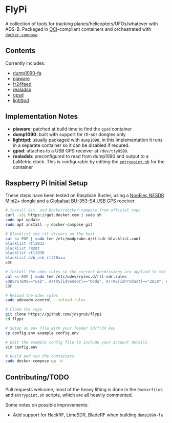# FlyPi

A collection of tools for tracking planes/helicopters/UFOs/whatever with ADS-B. Packaged in [OCI](https://opencontainers.org/)-compliant containers and orchestrated with [`docker-compose`](https://docs.docker.com/compose/).

## Contents

Currently includes:

- [dump1090-fa](https://github.com/flightaware/dump1090)
- [piaware](https://github.com/flightaware/piaware)
- [fr24feed](https://www.flightradar24.com/share-your-data)
- [realadsb](https://github.com/flightaware/piaware)
- [gpsd](https://gpsd.gitlab.io/gpsd/)
- [lighttpd](https://www.lighttpd.net/)

## Implementation Notes

- **piaware**: patched at build time to find the `gpsd` container
- **dump1090**: built with support for rtl-sdr dongles only
- **lighttpd**: usually packaged with `dump1090`, in this implementation it runs in a separate container so it can be disabled if requred.
- **gpsd**: attaches to a USB GPS receiver at `/dev/ttyUSB0`.
- **realadsb**: preconfigured to read from dump1090 and output to a LaMetric clock. This is configurable by editing the [`entrypoint.sh`](./realadsb/entrypoint.sh) for the container

## Raspberry Pi Initial Setup

These steps have been tested on Raspbian Buster, using a [NooElec NESDR Mini2+](https://www.nooelec.com/store/nesdr-mini-2-plus.html) dongle and a [Globalsat BU-353-S4 USB GPS](https://www.globalsat.com.tw/en/product-199952/Cable-GPS-with-USB-interface-SiRF-Star-IV-BU-353S4.html) receiver.

```bash
# Install Git, and Docker/docker-compose from official repo
curl -sSL https://get.docker.com | sudo sh
sudo apt update
sudo apt install -y docker-compose git

# Blacklist the rtl drivers on the host
cat <<-EOF | sudo tee /etc/modprobe.d/rtlsdr-blacklist.conf
blacklist rtl2832
blacklist r820t
blacklist rtl2830
blacklist dvb_usb_rtl28xxu
EOF

# Install the udev rules so the correct permissions are applied to the RTL-SDR device
cat <<-EOF | sudo tee /etc/udev/rules.d/rtl-sdr.rules
SUBSYSTEMS=="usb", ATTRS{idVendor}=="0bda", ATTRS{idProduct}=="2838", ENV{ID_SOFTWARE_RADIO}="1", MODE:="0660", GROUP:="plugdev"
EOF

# Reload the udev rules
sudo udevadm control --reload-rules

# Clone the repo
git clone https://github.com/jnsgruk/flypi
cd flypi

# Setup an env file with your feeder id/fr24 key
cp config.env.example config.env

# Edit the example config file to include your account details
vim config.env

# Build and run the containers
sudo docker-compose up -d
```

## Contributing/TODO

Pull requests welcome, most of the heavy lifting is done in the `Dockerfile`s and `entrypoint.sh` scripts, which are all heavily commented.

Some notes on possible improvements:

- Add support for HackRF, LimeSDR, BladeRF when building `dump1090-fa`
